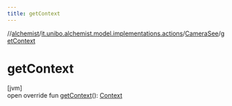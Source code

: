 ```yaml
---
title: getContext
---
```

//[alchemist](../../../index.html)/[it.unibo.alchemist.model.implementations.actions](../index.html)/[CameraSee](index.html)/[getContext](get-context.html)



# getContext



[jvm]\
open override fun [getContext](get-context.html)(): [Context](../../it.unibo.alchemist.model.interfaces/-context/index.html)




